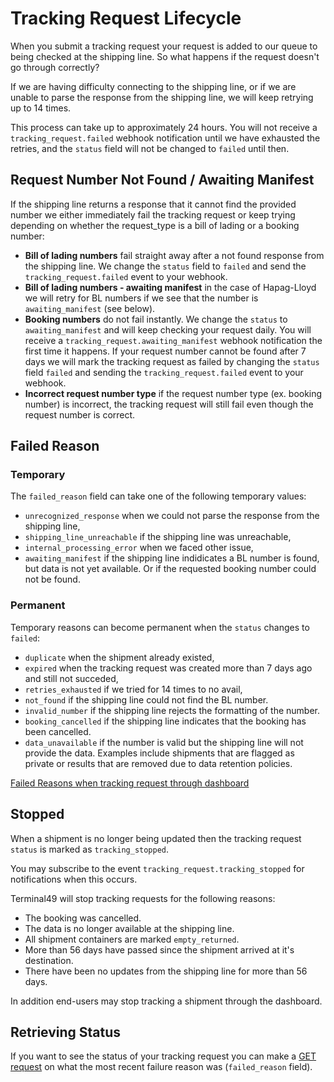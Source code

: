 # Tracking Request Lifecycle

When you submit a tracking request your request is added to our queue to being checked at the shipping line. So what happens if the request doesn't go through correctly?

If we are having difficulty connecting to the shipping line, or if we are unable to parse the response from the shipping line, we will keep retrying up to 14 times.

This process can take up to approximately 24 hours. You will not receive a `tracking_request.failed` webhook notification until we have exhausted the retries, and the `status` field will not be changed to `failed` until then.

## Request Number Not Found / Awaiting Manifest

If the shipping line returns a response that it cannot find the provided number we either immediately fail the tracking request or keep trying depending on whether the request_type is a bill of lading or a booking number:

 * **Bill of lading numbers** fail straight away after a not found response from the shipping line. We change the `status` field to `failed` and send the `tracking_request.failed` event to your webhook.
 * **Bill of lading numbers - awaiting manifest** in the case of Hapag-Lloyd we will retry for BL numbers if we see that the number is `awaiting_manifest` (see below).
 * **Booking numbers** do not fail instantly. We change the `status` to `awaiting_manifest` and will keep checking your request daily. You will receive a `tracking_request.awaiting_manifest` webhook notification the first time it happens. If your request number cannot be found after 7 days we will mark the tracking request as failed by changing the `status` field `failed` and sending the `tracking_request.failed` event to your webhook.
 * **Incorrect request number type** if the request number type (ex. booking number) is incorrect, the tracking request will still fail even though the request number is correct.


## Failed Reason

### Temporary

The `failed_reason` field can take one of the following temporary values:

 * `unrecognized_response` when we could not parse the response from the shipping line,
 * `shipping_line_unreachable` if the shipping line was unreachable,
 * `internal_processing_error` when we faced other issue,
 * `awaiting_manifest` if the shipping line indidicates a BL number is found, but data is not yet available. Or if the requested booking number could not be found.

### Permanent

Temporary reasons can become permanent when the `status` changes to `failed`:

 * `duplicate` when the shipment already existed,
 * `expired` when the tracking request was created more than 7 days ago and still not succeded,
 * `retries_exhausted` if we tried for 14 times to no avail,
 * `not_found` if the shipping line could not find the BL number.
 * `invalid_number` if the shipping line rejects the formatting of the number.
 * `booking_cancelled` if the shipping line indicates that the booking has been cancelled.
 * `data_unavailable` if the number is valid but the shipping line will not provide the data. Examples include shipments that are flagged as private or results that are removed due to data retention policies.

[Failed Reasons when tracking request through dashboard](https://help.terminal49.com/en/articles/6116676-what-happens-after-i-add-a-shipment-to-terminal49-recently-added-shipments#h_ac9b93504f)

## Stopped

When a shipment is no longer being updated then the tracking request `status` is marked as `tracking_stopped`.

You may subscribe to the event `tracking_request.tracking_stopped` for notifications when this occurs.

Terminal49 will stop tracking requests for the following reasons:

 * The booking was cancelled.
 * The data is no longer available at the shipping line.
 * All shipment containers are marked `empty_returned`.
 * More than 56 days have passed since the shipment arrived at it's destination.
 * There have been no updates from the shipping line for more than 56 days.

 In addition end-users may stop tracking a shipment through the dashboard.

## Retrieving Status

If you want to see the status of your tracking request you can make a [GET request](https://developers.terminal49.com/docs/api/docs/reference/terminal49/terminal49.v1.json/paths/~1tracking_requests~1%7Bid%7D/get) on what the most recent failure reason was (`failed_reason` field).